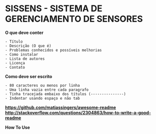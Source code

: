 # SISSENS - SISTEMA DE GERENCIAMENTO DE SENSORES 


**O que deve conter**

	- Título
	- Descrição (O que é)
	- Problemas conhecidos e possíveis melhorias
	- Como instalar
	- Lista de autores
	- Licença
	- Contato

**Como deve ser escrito**

	- 80 caracteres ou menos por linha
	- Uma linha vazia entre cada paragrafo
	- Tinha tracejada embaixo dos títulos (---------------)
	- Indentar usando espaço e não tab

**https://github.com/matiassingers/awesome-readme**
**http://stackoverflow.com/questions/2304863/how-to-write-a-good-readme**


**How To Use**

